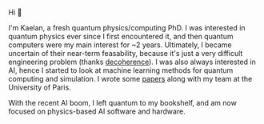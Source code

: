 Hi :wave:

I'm Kaelan, a fresh quantum physics/computing PhD. I was interested in quantum physics ever since I first encountered it, and then quantum computers were my main interest for ~2 years. Ultimately, I became uncertain of their near-term feasability, because it's just a very difficult engineering problem (thanks [decoherence](https://en.wikipedia.org/wiki/Quantum_decoherence)). I was also always interested in AI, hence I started to look at machine learning methods for quantum computing and simulation. I wrote some [papers](https://scholar.google.com/citations?user=iM2qRCkAAAAJ) along with my team at the University of Paris.

With the recent AI boom, I left quantum to my bookshelf, and am now focused on physics-based AI software and hardware. 


